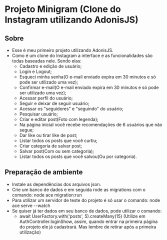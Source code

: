 # Projeto Minigram (Clone do Instagram utilizando AdonisJS)

## Sobre

- Esse é meu primeiro projeto utilizando AdonisJS.
- Como é um clone do Instagram a interface e as funcionalidades são todas baseadas nele. Sendo elas:
    - Cadastro e edição de usuário;
    - Login e Logout;
    - Esqueci minha senha(O e-mail enviado expira em 30 minutos e só pode ser utilizado uma vez);
    - Confirmar e-mail(O e-mail enviado expira em 30 minutos e só pode ser utilizado uma vez);
    - Acessar perfil do usuário;
    - Seguir e deixar de seguir usuário;
    - Acessar os "seguidores" e "seguindo" do usuário;
    - Pesquisar usuário;
    - Criar e editar post(Foto com legenda);
    - Na página inicial você recebe recomendações de 6 usuários que não segue;
    - Dar like ou tirar like de post;
    - Listar todos os posts que você curtiu;
    - Criar categoria de salvar post;
    - Salvar post(Com ou sem categoria);
    - Listar todos os posts que você salvou(Ou por categoria).

## Preparação de ambiente

- Instale as dependências dos arquivos json.
- Crie um banco de dados e em seguida rode as migrations com o comando: node ace migration:run
- Para utilizar um servidor de teste do projeto é só usar o comando: node ace serve --watch
- Se quiser já ter dados em seu banco de dados, pode utilizar o comando: 
    - await UserFactory.with('posts', 5).createMany(15) 
    (Utilize em AuthController.loginShow, assim, quando entrar na primeira página do projeto ele já cadastrará. Mas lembre de retirar após a primeira utilização)